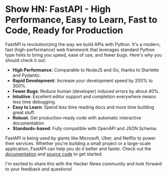 # Show HN: FastAPI - High Performance, Easy to Learn, Fast to Code, Ready for Production

FastAPI is revolutionizing the way we build APIs with Python. It's a modern, fast (high-performance) web framework that leverages standard Python type hints to bring you speed, ease of use, and fewer bugs. Here's why you should check it out:

- **High Performance**: Comparable to NodeJS and Go, thanks to Starlette and Pydantic.
- **Rapid Development**: Increase your development speed by 200% to 300%.
- **Fewer Bugs**: Reduce human (developer) induced errors by about 40%.
- **Intuitive**: Excellent editor support and completion everywhere means less time debugging.
- **Easy to Learn**: Spend less time reading docs and more time building great stuff.
- **Robust**: Get production-ready code with automatic interactive documentation.
- **Standards-based**: Fully compatible with OpenAPI and JSON Schema.

FastAPI is being used by giants like Microsoft, Uber, and Netflix to power their services. Whether you're building a small project or a large-scale application, FastAPI can help you do it better and faster. Check out the [documentation](https://fastapi.tiangolo.com) and [source code](https://github.com/tiangolo/fastapi) to get started.

I'm excited to share this with the Hacker News community and look forward to your feedback and questions!
